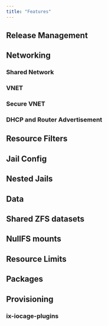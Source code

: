 ```yaml
---
title: "Features"
---
```


## Release Management
## Networking
### Shared Network
### VNET
### Secure VNET
### DHCP and Router Advertisement
## Resource Filters
## Jail Config
## Nested Jails
## Data
## Shared ZFS datasets
## NullFS mounts
## Resource Limits
## Packages
## Provisioning
### ix-iocage-plugins